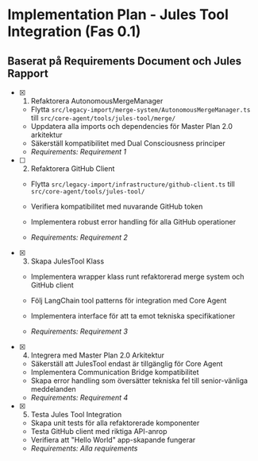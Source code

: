 # Implementation Plan - Jules Tool Integration (Fas 0.1)

## Baserat på Requirements Document och Jules Rapport

- [x] 1. Refaktorera AutonomousMergeManager


  - Flytta `src/legacy-import/merge-system/AutonomousMergeManager.ts` till `src/core-agent/tools/jules-tool/merge/`
  - Uppdatera alla imports och dependencies för Master Plan 2.0 arkitektur
  - Säkerställ kompatibilitet med Dual Consciousness principer
  - _Requirements: Requirement 1_




- [ ] 2. Refaktorera GitHub Client
  - Flytta `src/legacy-import/infrastructure/github-client.ts` till `src/core-agent/tools/jules-tool/`

  - Verifiera kompatibilitet med nuvarande GitHub token
  - Implementera robust error handling för alla GitHub operationer

  - _Requirements: Requirement 2_

- [x] 3. Skapa JulesTool Klass

  - Implementera wrapper klass runt refaktorerad merge system och GitHub client
  - Följ LangChain tool patterns för integration med Core Agent


  - Implementera interface för att ta emot tekniska specifikationer
  - _Requirements: Requirement 3_

- [x] 4. Integrera med Master Plan 2.0 Arkitektur


  - Säkerställ att JulesTool endast är tillgänglig för Core Agent
  - Implementera Communication Bridge kompatibilitet
  - Skapa error handling som översätter tekniska fel till senior-vänliga meddelanden
  - _Requirements: Requirement 4_

- [x] 5. Testa Jules Tool Integration


  - Skapa unit tests för alla refaktorerade komponenter
  - Testa GitHub client med riktiga API-anrop
  - Verifiera att "Hello World" app-skapande fungerar
  - _Requirements: Alla requirements_